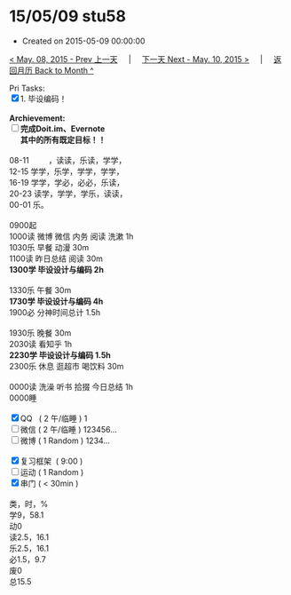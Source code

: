 # 15/05/09 stu58

- Created on 2015-05-09 00:00:00

[< May. 08, 2015 - Prev 上一天](_archived/lifelogs/2015/05/d08.md) &nbsp; &nbsp; | &nbsp; &nbsp; [下一天 Next - May. 10, 2015 >](_archived/lifelogs/2015/05/d10.md) &nbsp; &nbsp; |  &nbsp; &nbsp; [返回月历 Back to Month ^](_archived/lifelogs/2015/05/index.md)
<br/><div>Pri Tasks:<br clear="none"/><input type="checkbox" checked="true" />1. 毕设编码！</div><div><br clear="none"/></div><div><strong>Archievement:</strong></div><div><strong><input type="checkbox" />完成Doit.im、</strong><strong>Evernote</strong></div><div><strong>      其中的</strong><strong>所有</strong><strong>既定目标！！</strong></div><div><div><br clear="none"/></div>08-11         ，读读，乐读，学学，<br clear="none"/>12-15 学学，乐学，学学，学学，<br clear="none"/>16-19 学学，学必，必必，乐读，<br clear="none"/></div><div>20-23 读学，学学，学乐，读读，</div><div>00-01 乐。<div><br clear="none"/></div>0900起<br clear="none"/>1000读 微博 微信 内务 阅读 洗漱 1h</div><div>1030乐 早餐 动漫 30m</div><div>1100读 昨日总结 阅读 30m</div><div><strong>1300学 </strong><strong>毕设设计与编码</strong><strong> 2h</strong></div><div><div><br clear="none"/></div>1330乐 午餐 30m</div><div><strong>1730学 </strong><strong>毕设设计与编码</strong><strong> 4h</strong></div><div><div>1900必 分神时间总计 1.5h</div><div><br clear="none"/></div>1930乐 晚餐 30m</div><div>2030读 看知乎 1h<br clear="none"/><strong>2230学 </strong><strong>毕设设计与编码</strong><strong> 1.5h</strong></div><div><div>2300乐 休息 逛超市 喝饮料 30m </div><div><br clear="none"/></div>0000读 洗澡 听书 拾掇 今日总结 1h<br clear="none"/></div><div>0000睡</div><div><br clear="none"/></div><div><input type="checkbox" checked="true" />QQ   ( 2 午/临睡 ) 1<br clear="none"/><input type="checkbox" />微信 ( 2 午/临睡 ) 123456…</div><div><input type="checkbox" />微博 ( 1 Random ) 1234…</div><div><br clear="none"/></div><div><input type="checkbox" checked="true" />复习框架  ( 9:00 ) <br clear="none"/></div><div><input type="checkbox" />运动 ( 1 Random ) </div><div><input type="checkbox" checked="true" />串门 ( < 30min ) </div><div><div><br clear="none"/></div>类，时，%<br clear="none"/>学9，58.1<br clear="none"/>动0<br clear="none"/>读2.5，16.1<br clear="none"/>乐2.5，16.1<br clear="none"/>必1.5，9.7<br clear="none"/>废0<br clear="none"/>总15.5</div>
